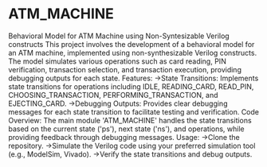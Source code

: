 # ATM_MACHINE
Behavioral Model for ATM Machine using Non-Syntesizable Verilog constructs
This project involves the development of a behavioral model for an ATM machine, implemented using non-synthesizable Verilog constructs. The model simulates various operations such as card reading, PIN verification, transaction selection, and transaction execution, providing debugging outputs for each state.
Features:
->State Transitions: Implements state transitions for operations including IDLE, READING_CARD, READ_PIN, CHOOSING_TRANSACTION, PERFORMING_TRANSACTION, and EJECTING_CARD.
->Debugging Outputs: Provides clear debugging messages for each state transition to facilitate testing and verification.
Code Overview:
The main module 'ATM_MACHINE' handles the state transitions based on the current state ('ps'), next state ('ns'), and operations, while providing feedback through debugging messages.
Usage:
->Clone the repository.
->Simulate the Verilog code using your preferred simulation tool (e.g., ModelSim, Vivado).
->Verify the state transitions and debug outputs.
